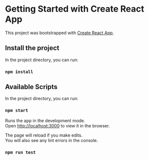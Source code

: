 # Getting Started with Create React App

This project was bootstrapped with [Create React App](https://github.com/facebook/create-react-app).

## Install the project

In the project directory, you can run:
### `npm install`

## Available Scripts

In the project directory, you can run:

### `npm start`

Runs the app in the development mode.\
Open [http://localhost:3000](http://localhost:3000) to view it in the browser.

The page will reload if you make edits.\
You will also see any lint errors in the console.

### `npm run test`

